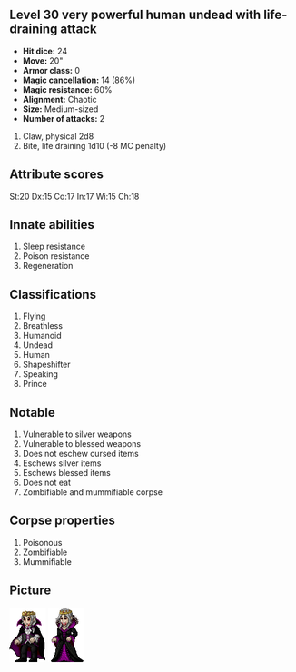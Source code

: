 ## Level 30 very powerful human undead with life-draining attack

- **Hit dice:** 24
- **Move:** 20"
- **Armor class:** 0
- **Magic cancellation:** 14 (86%)
- **Magic resistance:** 60%
- **Alignment:** Chaotic
- **Size:** Medium-sized
- **Number of attacks:** 2
1. Claw, physical 2d8
2. Bite, life draining 1d10 (-8 MC penalty)

## Attribute scores

St:20 Dx:15 Co:17 In:17 Wi:15 Ch:18

## Innate abilities

1. Sleep resistance
2. Poison resistance
3. Regeneration

## Classifications

1. Flying
2. Breathless
3. Humanoid
4. Undead
5. Human
6. Shapeshifter
7. Speaking
8. Prince

## Notable

1. Vulnerable to silver weapons
2. Vulnerable to blessed weapons
3. Does not eschew cursed items
4. Eschews silver items
5. Eschews blessed items
6. Does not eat
7. Zombifiable and mummifiable corpse

## Corpse properties

1. Poisonous
2. Zombifiable
3. Mummifiable

## Picture

![Vampire king](https://github.com/hyvanmielenpelit/GnollHackTileSet/blob/main/Monsters/vampire_king/vampire_king.png?raw=true) ![Vampire queen](https://github.com/hyvanmielenpelit/GnollHackTileSet/blob/main/Monsters/vampire_king/vampire_king_female.png?raw=true)
